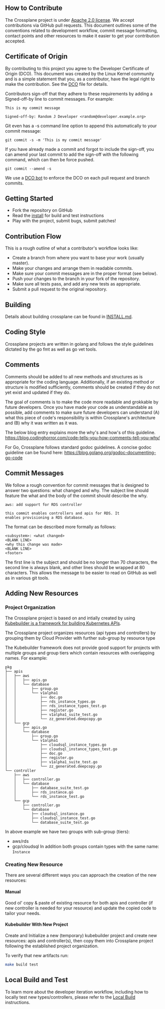 ## How to Contribute

The Crossplane project is under [Apache 2.0 license](LICENSE). We accept contributions via
GitHub pull requests. This document outlines some of the conventions related to
development workflow, commit message formatting, contact points and other
resources to make it easier to get your contribution accepted.

## Certificate of Origin

By contributing to this project you agree to the Developer Certificate of
Origin (DCO). This document was created by the Linux Kernel community and is a
simple statement that you, as a contributor, have the legal right to make the
contribution. See the [DCO](DCO) file for details.

Contributors sign-off that they adhere to these requirements by adding a
Signed-off-by line to commit messages. For example:

```
This is my commit message

Signed-off-by: Random J Developer <random@developer.example.org>
```

Git even has a -s command line option to append this automatically to your
commit message:

```
git commit -s -m 'This is my commit message'
```

If you have already made a commit and forgot to include the sign-off, you can amend your last commit
to add the sign-off with the following command, which can then be force pushed.

```
git commit --amend -s
```

We use a [DCO bot](https://github.com/apps/dco) to enforce the DCO on each pull
request and branch commits.

## Getting Started

- Fork the repository on GitHub
- Read the [install](INSTALL.md) for build and test instructions
- Play with the project, submit bugs, submit patches!

## Contribution Flow

This is a rough outline of what a contributor's workflow looks like:

- Create a branch from where you want to base your work (usually master).
- Make your changes and arrange them in readable commits.
- Make sure your commit messages are in the proper format (see below).
- Push your changes to the branch in your fork of the repository.
- Make sure all tests pass, and add any new tests as appropriate.
- Submit a pull request to the original repository.

## Building

Details about building crossplane can be found in [INSTALL.md](INSTALL.md).

## Coding Style

Crossplane projects are written in golang and follows the style guidelines dictated by
the go fmt as well as go vet tools.

## Comments

Comments should be added to all new methods and structures as is appropriate for the coding
language. Additionally, if an existing method or structure is modified sufficiently, comments should
be created if they do not yet exist and updated if they do.

The goal of comments is to make the code more readable and grokkable by future developers. Once you
have made your code as understandable as possible, add comments to make sure future developers can
understand (A) what this piece of code's responsibility is within Crossplane's architecture and (B) why it
was written as it was.

The below blog entry explains more the why's and how's of this guideline.
https://blog.codinghorror.com/code-tells-you-how-comments-tell-you-why/

For Go, Crossplane follows standard godoc guidelines.
A concise godoc guideline can be found here: https://blog.golang.org/godoc-documenting-go-code

## Commit Messages

We follow a rough convention for commit messages that is designed to answer two
questions: what changed and why. The subject line should feature the what and
the body of the commit should describe the why.

```
aws: add support for RDS controller

this commit enables controllers and apis for RDS. It
enables provisioning a RDS database.
```

The format can be described more formally as follows:

```
<subsystem>: <what changed>
<BLANK LINE>
<why this change was made>
<BLANK LINE>
<footer>
```

The first line is the subject and should be no longer than 70 characters, the
second line is always blank, and other lines should be wrapped at 80 characters.
This allows the message to be easier to read on GitHub as well as in various
git tools.


## Adding New Resources

### Project Organization
The Crossplane project is based on and intially created by using [Kubebuilder is a framework for building Kubernetes APIs](https://github.com/kubernetes-sigs/kubebuilder).

The Crossplane project organizes resources (api types and controllers) by grouping them by Cloud Provider with further sub-group by resource type 

The Kubebuilder framework does not provide good support for projects with multiple groups and group tiers which contain resources with overlapping names. 
For example:
```
pkg
├── apis
│   ├── aws
│   │   ├── apis.go
│   │   └── database
│   │       ├── group.go
│   │       └── v1alpha1
│   │           ├── doc.go
│   │           ├── rds_instance_types.go
│   │           ├── rds_instance_types_test.go
│   │           ├── register.go
│   │           ├── v1alpha1_suite_test.go
│   │           └── zz_generated.deepcopy.go
│   └── gcp
│       ├── apis.go
│       └── database
│           ├── group.go
│           └── v1alpha1
│               ├── cloudsql_instance_types.go
│               ├── cloudsql_instance_types_test.go
│               ├── doc.go
│               ├── register.go
│               ├── v1alpha1_suite_test.go
│               └── zz_generated.deepcopy.go
└── controller
    ├── aws
    │   ├── controller.go
    │   └── database
    │       ├── database_suite_test.go
    │       ├── rds_instance.go
    │       └── rds_instance_test.go
    └── gcp
        ├── controller.go
        └── database
            ├── cloudsql_instance.go
            ├── cloudsql_instance_test.go
            └── database_suite_test.go
```
In above example we have two groups with sub-group (tiers):
- aws/rds
- gcp/cloudsql
In addition both groups contain types with the same name: `Instance`

### Creating New Resource
There are several different ways you can approach the creation of the new resources:
#### Manual
Good ol' copy & paste of existing resource for both apis and controller (if new controller is needed for your resource) and update the copied code to tailor your needs.

#### Kubebuilder With New Project
Create and Initialize a new (temporary) kubebuilder project and create new resources: apis and controller(s), then copy them into Crossplane project following the established project organization.

To verify that new artifacts run: 
```bash
make build test
```

## Local Build and Test

To learn more about the developer iteration workflow, including how to locally test new types/controllers, please refer to the [Local Build](cluster/local/README.md) instructions.
